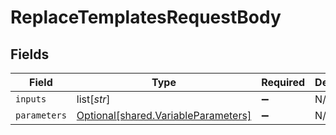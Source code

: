 # ReplaceTemplatesRequestBody


## Fields

| Field                                                                            | Type                                                                             | Required                                                                         | Description                                                                      |
| -------------------------------------------------------------------------------- | -------------------------------------------------------------------------------- | -------------------------------------------------------------------------------- | -------------------------------------------------------------------------------- |
| `inputs`                                                                         | list[*str*]                                                                      | :heavy_minus_sign:                                                               | N/A                                                                              |
| `parameters`                                                                     | [Optional[shared.VariableParameters]](../../models/shared/variableparameters.md) | :heavy_minus_sign:                                                               | N/A                                                                              |